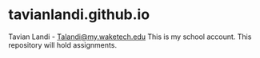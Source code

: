 # tavianlandi.github.io
Tavian Landi - Talandi@my.waketech.edu
This is my school account.
This repository will hold assignments.
